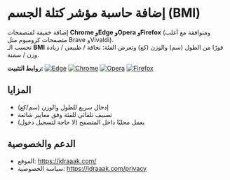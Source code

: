 # إضافة حاسبة مؤشر كتلة الجسم (BMI)

إضافة خفيفة لمتصفحات **Chrome وEdge وOpera وFirefox** (ومتوافقة مع أغلب متصفحات كروميوم مثل Brave وVivaldi).  
تحسب الـ **BMI** فورًا من الطول (سم) والوزن (كغ) وتعرض الفئة: نحافة / طبيعي / زيادة وزن / سمنة.

**روابط التثبيت:**
[![Edge](https://img.shields.io/badge/Edge%20Add–ons-Install-0078D7?logo=microsoftedge)](https://microsoftedge.microsoft.com/addons/detail/fdjlbapijgcfjoofphdjjidfhadmbeed)
[![Chrome](https://img.shields.io/badge/Chrome%20Web%20Store-Install-4285F4?logo=googlechrome)](https://chromewebstore.google.com/detail/paijjngpmojhmddecgdcggmpkfbohddc)
[![Opera](https://img.shields.io/badge/Opera%20Add–ons-Install-FF1B2D?logo=opera)](https://addons.opera.com/extensions/details/your-opera-slug-here)
[![Firefox](https://img.shields.io/badge/Firefox%20Add–ons-Install-FF7139?logo=firefoxbrowser)](https://addons.mozilla.org/nl/firefox/addon/%D8%AD%D8%A7%D8%B3%D8%A8%D8%A9-%D9%85%D8%A4%D8%B4%D8%B1-%D9%83%D8%AA%D9%84%D8%A9-%D8%A7%D9%84%D8%AC%D8%B3%D9%85-bmi/)

## المزايا
- إدخال سريع للطول والوزن (سم/كغ)
- تصنيف تلقائي للفئة وفق معايير شائعة
- يعمل محليًا داخل المتصفح (لا حاجة لتسجيل دخول)



## الدعم والخصوصية
- الموقع: https://idraaak.com/
- سياسة الخصوصية: https://idraaak.com/privacy
